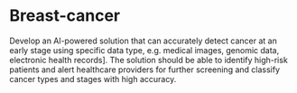 # Breast-cancer
Develop an Al-powered solution that can accurately detect cancer at an early stage using specific data type, e.g. medical images, genomic data, electronic health records]. The solution should be able to identify high-risk patients and alert healthcare providers for further screening and classify cancer types and stages with high accuracy. 
